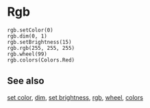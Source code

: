 # Rgb

```cards
rgb.setColor(0)
rgb.dim(0, 1)
rgb.setBrightness(15)
rgb.rgb(255, 255, 255)
rgb.wheel(99)
rgb.colors(Colors.Red)
```

## See also

[set color](/reference/rgb/set-color), [dim](/reference/rgb/dim), [set brightness](/reference/rgb/set-brightness), [rgb](/reference/rgb/rgb), [wheel](/reference/rgb/wheel), [colors](/reference/rgb/colors)